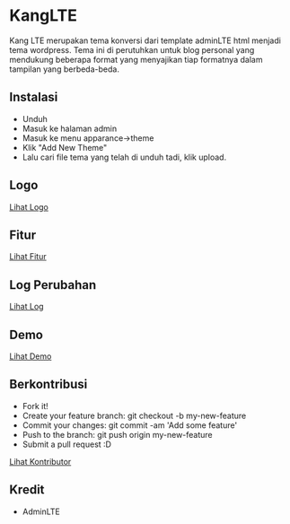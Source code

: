 # KangLTE
Kang LTE merupakan tema konversi dari template adminLTE html menjadi tema wordpress. Tema ini di perutuhkan untuk blog personal yang mendukung beberapa format yang menyajikan tiap formatnya dalam tampilan yang berbeda-beda.

## Instalasi
- Unduh
- Masuk ke halaman admin
- Masuk ke menu apparance->theme
- Klik "Add New Theme"
- Lalu cari file tema yang telah di unduh tadi, klik upload.

## Logo
[Lihat Logo](https://github.com/dyazincahya/theme-wp-kangLTE/blob/master/screenshot.jpg)

## Fitur
[Lihat Fitur](https://github.com/dyazincahya/theme-wp-kangLTE/blob/master/FITUR.md)

## Log Perubahan
[Lihat Log](https://github.com/dyazincahya/theme-wp-kangLTE/blob/master/LOG.md)

## Demo
[Lihat Demo](https://dokumentasi.my.id/wp-theme)

## Berkontribusi
- Fork it!
- Create your feature branch: git checkout -b my-new-feature
- Commit your changes: git commit -am 'Add some feature'
- Push to the branch: git push origin my-new-feature
- Submit a pull request :D

[Lihat Kontributor](https://github.com/dyazincahya/theme-wp-material-awesome/graphs/contributors)

## Kredit
- AdminLTE

